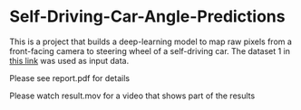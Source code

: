 # Self-Driving-Car-Angle-Predictions

This is a project that builds a deep-learning model to map raw pixels from a front-facing camera to steering wheel of a self-driving car. The dataset 1 in [this link](https://github.com/SullyChen/driving-datasets) was used as input data.

Please see report.pdf for details

Please watch result.mov for a video that shows part of the results



